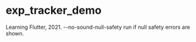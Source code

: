 # exp_tracker_demo

Learning Flutter, 2021. --no-sound-null-safety run if null safety errors are shown.
